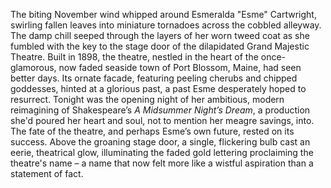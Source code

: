 The biting November wind whipped around Esmeralda "Esme" Cartwright, swirling fallen leaves into miniature tornadoes across the cobbled alleyway.  The damp chill seeped through the layers of her worn tweed coat as she fumbled with the key to the stage door of the dilapidated Grand Majestic Theatre.  Built in 1898, the theatre, nestled in the heart of the once-glamorous, now faded seaside town of Port Blossom, Maine, had seen better days.  Its ornate facade, featuring peeling cherubs and chipped goddesses, hinted at a glorious past, a past Esme desperately hoped to resurrect.  Tonight was the opening night of her ambitious, modern reimagining of Shakespeare’s *A Midsummer Night’s Dream*, a production she'd poured her heart and soul, not to mention her meagre savings, into. The fate of the theatre, and perhaps Esme’s own future, rested on its success.  Above the groaning stage door, a single, flickering bulb cast an eerie, theatrical glow, illuminating the faded gold lettering proclaiming the theatre's name – a name that now felt more like a wistful aspiration than a statement of fact.
